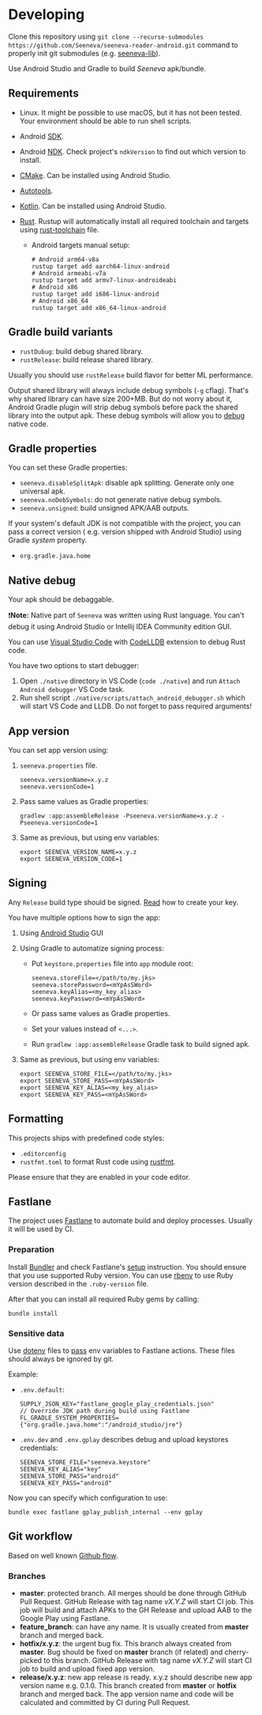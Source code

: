 # Developing

Clone this repository using `git clone --recurse-submodules https://github.com/Seeneva/seeneva-reader-android.git` command to properly init git submodules (e.g. [seeneva-lib](https://github.com/Seeneva/seeneva-lib)).

Use Android Studio and Gradle to build *Seeneva* apk/bundle.

## Requirements

- Linux. It might be possible to use macOS, but it has not been tested. Your environment should be able to run shell scripts.
- Android [SDK](https://developer.android.com/studio).
- Android [NDK](https://developer.android.com/ndk). Check project's `ndkVersion` to find out which version to install.
- [CMake](https://developer.android.com/ndk/guides/cmake). Can be installed using Android Studio.
- [Autotools](https://www.gnu.org/software/automake/faq/autotools-faq.html).
- [Kotlin](https://developer.android.com/kotlin). Can be installed using Android Studio.
- [Rust](https://www.rust-lang.org/tools/install). Rustup will automatically install all required
  toolchain and targets using [rust-toolchain](../rust-toolchain) file.

    - Android targets manual setup:

      ```console
      # Android arm64-v8a
      rustup target add aarch64-linux-android
      # Android armeabi-v7a
      rustup target add armv7-linux-androideabi
      # Android x86
      rustup target add i686-linux-android
      # Android x86_64
      rustup target add x86_64-linux-android
      ```

## Gradle build variants

- `rustDubug`: build debug shared library.
- `rustRelease`: build release shared library.

Usually you should use `rustRelease` build flavor for better ML performance.

Output shared library will always include debug symbols (`-g` cflag). That's why shared library can
have size 200+MB. But do not worry about it, Android Gradle plugin will strip debug symbols before
pack the shared library into the output apk. These debug symbols will allow you
to [debug](#native-debug) native code.

## Gradle properties

You can set these Gradle properties:

- `seeneva.disableSplitApk`: disable apk splitting. Generate only one universal apk.
- `seeneva.noDebSymbols`: do not generate native debug symbols.
- `seeneva.unsigned`: build unsigned APK/AAB outputs.

If your system's default JDK is not compatible with the project, you can pass a correct version (
e.g. version shipped with Android Studio) using Gradle *system* property.

- `org.gradle.java.home`

## Native debug

Your apk should be debaggable.

:exclamation:**Note:** Native part of `Seeneva` was written using Rust language. You can't debug it
using Android Studio or Intellij IDEA Community edition GUI.

You can use [Visual Studio Code](https://code.visualstudio.com)
with [CodeLLDB](https://marketplace.visualstudio.com/items?itemName=vadimcn.vscode-lldb) extension
to debug Rust code.

You have two options to start debugger:

1. Open `./native` directory in VS Code (`code ./native`) and run `Attach Android debugger` VS Code task.
2. Run shell script `./native/scripts/attach_android_debugger.sh` which will start VS Code and LLDB. Do not forget to pass required arguments!

## App version

You can set app version using:

1. `seeneva.properties` file.

    ```text
    seeneva.versionName=x.y.z
    seeneva.versionCode=1
    ```

2. Pass same values as Gradle properties:

    ```console
    gradlew :app:assembleRelease -Pseeneva.versionName=x.y.z -Pseeneva.versionCode=1
    ```

3. Same as previous, but using env variables:

    ```console
    export SEENEVA_VERSION_NAME=x.y.z
    export SEENEVA_VERSION_CODE=1
    ```

## Signing

Any `Release` build type should be signed. [Read](https://developer.android.com/studio/publish/app-signing#sign-apk) how to create your key.

You have multiple options how to sign the app:

1. Using [Android Studio](https://developer.android.com/studio/publish/app-signing#sign_release) GUI
2. Using Gradle to automatize signing process:
    - Put `keystore.properties` file into `app` module root:

        ```text
        seeneva.storeFile=</path/to/my.jks>
        seeneva.storePassword=<mYpAsSWord>
        seeneva.keyAlias=<my_key_alias>
        seeneva.keyPassword=<mYpAsSWord>
        ```

    - Or pass same values as Gradle properties.
    - Set your values instead of `<...>`.
    - Run `gradlew :app:assembleRelease` Gradle task to build signed apk.

3. Same as previous, but using env variables:

    ```console
    export SEENEVA_STORE_FILE=</path/to/my.jks>
    export SEENEVA_STORE_PASS=<mYpAsSWord>
    export SEENEVA_KEY_ALIAS=<my_key_alias>
    export SEENEVA_KEY_PASS=<mYpAsSWord>
    ```

## Formatting

This projects ships with predefined code styles:

- `.editorconfig`
- `rustfmt.toml` to format Rust code using [rustfmt](https://github.com/rust-lang/rustfmt).

Please ensure that they are enabled in your code editor.

## Fastlane

The project uses [Fastlane](https://fastlane.tools) to automate build and deploy processes. Usually it will be used by CI.

### Preparation

Install [Bundler](https://bundler.io) and check
Fastlane's [setup](https://docs.fastlane.tools/getting-started/android/setup) instruction. You
should ensure that you use supported Ruby version. You can
use [rbenv](https://github.com/rbenv/rbenv) to use Ruby version described in the `.ruby-version`
file.

After that you can install all required Ruby gems by calling:

```console
bundle install
```

### Sensitive data

Use [dotenv](https://github.com/bkeepers/dotenv) files
to [pass](https://docs.fastlane.tools/advanced/other/) env variables to Fastlane actions. These
files should always be ignored by git.

Example:

- `.env.default`:

  ```text
  SUPPLY_JSON_KEY="fastlane_google_play_credentials.json"
  // Override JDK path during build using Fastlane
  FL_GRADLE_SYSTEM_PROPERTIES={"org.gradle.java.home":"/android_studio/jre"}
  ```

- `.env.dev` and `.env.gplay` describes debug and upload keystores credentials:

  ```text
  SEENEVA_STORE_FILE="seeneva.keystore"
  SEENEVA_KEY_ALIAS="key"
  SEENEVA_STORE_PASS="android"
  SEENEVA_KEY_PASS="android"
  ```

Now you can specify which configuration to use:

```console
bundle exec fastlane gplay_publish_internal --env gplay
```

## Git workflow

Based on well known [Github flow](https://guides.github.com/introduction/flow).

### Branches

- **master**: protected branch. All merges should be done through GitHub Pull Request. GitHub Release with tag name *vX.Y.Z* will start CI job. This job will build and attach APKs to the GH Release and upload AAB to the Google Play using Fastlane.
- **feature_branch**: can have any name. It is usually created from **master** branch and merged back.
- **hotfix/x.y.z**: the urgent bug fix. This branch always created from **master**. Bug should be fixed on **master** branch (if related) and cherry-picked to this branch. GitHub Release with tag name *vX.Y.Z* will start CI job to build and upload fixed app version.
- **release/x.y.z**: new app release is ready. x.y.z should describe new app version name e.g. 0.1.0. This branch created from **master** or **hotfix** branch and merged back. The app version name and code will be calculated and committed by CI during Pull Request.
